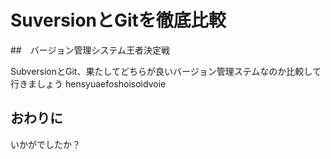 # SuversionとGitを徹底比較

##　バージョン管理システム王者決定戦

SubversionとGit、果たしてどちらが良いバージョン管理ステムなのか比較して行きましょう hensyuaefoshoisoidvoie

## おわりに

いかがでしたか？